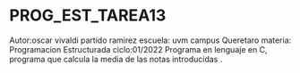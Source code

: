 # PROG_EST_TAREA13
Autor:oscar vivaldi partido ramirez 
escuela: uvm campus Queretaro
materia: Programacion Estructurada
ciclo:01/2022
Programa en lenguaje en C, programa que calcula la media de las notas introducidas .
